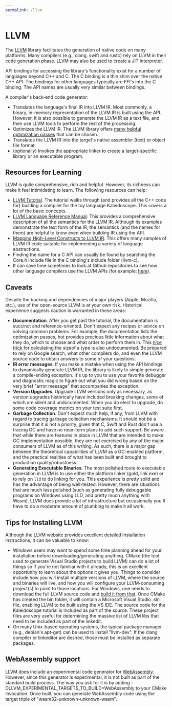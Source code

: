```yaml
---
permalink: /llvm
---
```

# LLVM

The [LLVM](https://llvm.org) library facilitates the generation of native code on many platforms. Many compilers (e.g., clang, swift and rustc) rely on LLVM in their code generation phase. LLVM may also be used to create a JIT interpreter. 

API bindings for accessing the library's functionality exist for a number of languages beyond C++ and C. The C binding is a thin shim over the native C++ API. The bindings for other languages typically are FFI's into the C binding. The API names are usually very similar between bindings.

A compiler's back-end code generator:

* Translates the language's final IR into LLVM IR. Most commonly, a binary, in-memory representation of the LLVM IR is built using the API. However, it is also possible to generate the LLVM IR as a text file, and then use LLVM tools to perform the rest of the processing.
* Optimizes the LLVM IR. The LLVM library offers [many helpful optimization passes](https://llvm.org/docs/Passes.html) that can be chosen.
* Translates the LLVM IR into the target's native assembler (text) or object file format.
* (optionally) Invokes the appropriate linker to create a target-specific library or an executable program.

## Resources for Learning

LLVM is quite comprehensive, rich and helpful. However, its richness can make it feel intimidating to learn. The following resources can help:

* [LLVM Tutorial](https://llvm.org/docs/tutorial/index.html). The tutorial walks through (and provides all the C++ code for) building a compiler for the toy language Kaleidoscope. This covers a lot of the basic concepts.
* [LLVM Language Reference Manual](https://llvm.org/docs/LangRef.html). This provides a comprehensive description of all the semantics for the LLVM IR. Although its examples demonstrate the text form of the IR, the semantics (and the names for them) are helpful to know even when building IR using the API.
* [Mapping High-Level Constructs to LLVM IR](https://media.readthedocs.org/pdf/mapping-high-level-constructs-to-llvm-ir/latest/mapping-high-level-constructs-to-llvm-ir.pdf). This offers many samples of LLVM IR code suitable for implementing a variety of language abstractions.
* Finding the name for a C API can usually be found by searching the Core.h include file in the C binding's include folder (llvm-c).
* It can save time sometimes to look at Github repositories to see how other language compilers use the LLVM APIs (for example: [here](https://github.com/jondgoodwin/cone/tree/master/src/c-compiler/genllvm)).

## Caveats

Despite the backing and dependencies of major players (Apple, Mozilla, etc.), use of the open-source LLVM is at your own risk. Historical experience suggests caution is warranted in these areas:

* **Documentation**. After you get past the tutorial, the documentation is succinct and reference-oriented. Don't expect any recipes or advice on solving common problems. For example, the documentation lists the optimization passes, but provides precious little information about what they do, which to choose and what order to perform them in. This [nice trick](https://stackoverflow.com/questions/14608250/how-can-i-find-the-size-of-a-type) for calculating the sizeof a type is also undocumented. Be prepared to rely on Google search, what other compilers do, and even the LLVM source code to obtain answers to some of your questions.
* **IR error messages**. If you make a mistake when using the API bindings to dynamically generate LLVM IR, the library is likely to simply generate a compile-ending exception. It's up to you to use your favorite debugger and diagnostic magic to figure out what you did wrong based on the very brief "error message" that accompanies the exception.
* **Version Upgrades**. Upgrade LLVM versions only as necessary, as version upgrades historically have included breaking changes, some of which are silent and undocumented. When you do elect to upgrade, do some code coverage metrics on your test suite first.
* **Garbage Collection**. Don't expect much help, if any, from LLVM with regard to tracing garbage collection mechanisms. It should not be a surprise that it is not a priority, given that C, Swift and Rust don't use a tracing GC and have no near-term plans to add such support. Be aware that while there are features in place in LLVM that are intended to make GC implementation possible, they are not exercised by any of the major consumers of LLVM as of this writing. As such, there is a major gap between the theoretical capabilities of LLVM as a GC-enabled platform, and the practical realities of what has been built and brought to production quality/robustness.
* **Generating Executable Binaries**. The most polished route to executable generation in LLVM is to use either the platform linker (gold, link.exe) or to rely on `lld` to do linking for you. This experience is pretty solid and has the advantage of being well-tested. However, there are situations that are much less polished (such as generating fully debuggable programs on Windows using LLD, and pretty much anything with Wasm). LLVM does provide a lot of infrastructure but occasionally you'll have to do a moderate amount of plumbing to make it all work.

## Tips for Installing LLVM

Although the LLVM website provides excellent detailed installation instructions, it can be valuable to know:

* Windows users may want to spend some time planning ahead for your installation before downloading/generating anything. CMake (the tool used to generate Visual Studio projects to build LLVM) can do a lot of things so if you're not familiar with it already, this is an excellent opportunity to learn about the options it gives you. Things to consider include how you will install multiple versions of LLVM, where the source and binaries will live, and how you will configure your LLVM-consuming project(s) to point to those locations. For Windows, one needs to download the full LLVM source code and [build it from that](https://llvm.org/docs/GettingStartedVS.html). Once CMake has created the bin folder, it will contain a Microsoft Visual Studio .sln file, enabling LLVM to be built using the VS IDE. The source code for the Kaleidoscope tutorial is included as part of the source. These project files are very useful for determining the massive list of LLVM libs that need to be included as part of the linkedit.
* On many Unix-based operating systems, the typical package manager (e.g., debian's apt-get) can be used to install "llvm-dev". If the clang compiler or linkeditor are desired, those must be installed as separate packages.

## WebAssembly support

LLVM does include an experimental code generator for [WebAssembly](/wiki/webassembly). However, since this generator is experimental, it is not built as part of the standard build process. The way you ask for it is by adding -DLLVM_EXPERIMENTAL_TARGETS_TO_BUILD=WebAssembly to your CMake invocation. Once built, you can generate WebAssembly code using the target triple of "wasm32-unknown-unknown-wasm".
